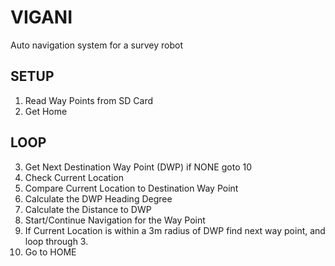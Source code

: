 # VIGANI
Auto navigation system for a survey robot

## SETUP
1. Read Way Points from SD Card
2. Get Home
## LOOP
3. Get Next Destination Way Point (DWP) if NONE goto 10
4. Check Current Location 
5. Compare Current Location to Destination Way Point 
6. Calculate the DWP Heading Degree
7. Calculate the Distance to DWP
8. Start/Continue Navigation for the Way Point
9. If Current Location is within a 3m radius of DWP find next way point, and loop through 3.
10. Go to HOME